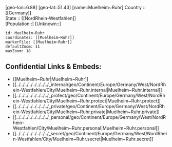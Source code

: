﻿---
location: [51.43,6.88] 
mapzoom: [7,12] 
mapmarker: city 
type: City
tags:
- geo/City


SpocWebEntityId: 32663
isDeleted: false
confidential: public

---
[geo-lon::6.88] 
[geo-lat::51.43] 
[name::Muelheim~Ruhr] 
Country :: [[Germany]]  
State :: [[NordRhein-Westfahlen]]  
[Population::] 
[Unknown::] 


```leaflet
id: Muelheim~Ruhr
coordinates: [[Muelheim~Ruhr]] 
markerFile: [[Muelheim~Ruhr]] 
defaultZoom: 11 
maxZoom: 18
```


## Confidential Links & Embeds: 
- [[Muelheim~Ruhr|Muelheim~Ruhr]]  
- [[../../../../../../../../_internal/geo/Continent/Europe/Germany/West/NordRhein-Westfahlen/City/Muelheim~Ruhr.internal|Muelheim~Ruhr.internal]] 
- [[../../../../../../../../_protect/geo/Continent/Europe/Germany/West/NordRhein-Westfahlen/City/Muelheim~Ruhr.protect|Muelheim~Ruhr.protect]] 
- [[../../../../../../../../_private/geo/Continent/Europe/Germany/West/NordRhein-Westfahlen/City/Muelheim~Ruhr.private|Muelheim~Ruhr.private]] 
- [[../../../../../../../../_personal/geo/Continent/Europe/Germany/West/NordRhein-Westfahlen/City/Muelheim~Ruhr.personal|Muelheim~Ruhr.personal]] 
- [[../../../../../../../../_secret/geo/Continent/Europe/Germany/West/NordRhein-Westfahlen/City/Muelheim~Ruhr.secret|Muelheim~Ruhr.secret]] 
